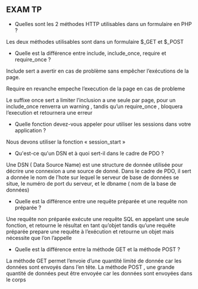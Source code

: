 ## EXAM TP

-   Quelles sont les 2 méthodes HTTP utilisables dans un formulaire en PHP ?

Les deux méthodes utilisables sont dans un formulaire $_GET et $_POST

-   Quelle est la différence entre include, include_once, require et require_once ?

Include sert a avertir en cas de problème sans empêcher l’exécutions de la page.

Require en revanche empeche l’execution de la page en cas de probleme

Le suffixe once sert a limiter l’inclusion a une seule par page, pour un include_once renverra un warning , tandis qu’un require_once , bloquera l’execution et retournera une erreur

-   Quelle fonction devez-vous appeler pour utiliser les sessions dans votre application ?

Nous devons utiliser la fonction « session_start »

-   Qu'est-ce qu'un DSN et à quoi sert-il dans le cadre de PDO ?

Une DSN ( Data Source Name) est une structure de donnée utilisée pour décrire une connexion a une source  de donné. Dans le cadre de PDO, il sert a donnée le nom de l’hote sur lequel le serveur de base de données se situe, le numéro de port du serveur, et le dbname ( nom de la base de données)

-   Quelle est la différence entre une requête préparée et une requête non préparée ?

Une requête non préparée exécute une requête SQL en appelant une seule fonction, et retourne le résultat en tant qu’objet tandis qu’une requête préparée prepare une requête à l’exécution et retourne un objet mais nécessite que l’on l’appelle

-   Quelle est la différence entre la méthode GET et la méthode POST ?

La méthode GET permet l’envoie d’une quantité limité de donnée car les données sont envoyés dans l’en tête. La méthode POST , une grande quantité de données peut être envoyée car les données sont envoyées dans le corps